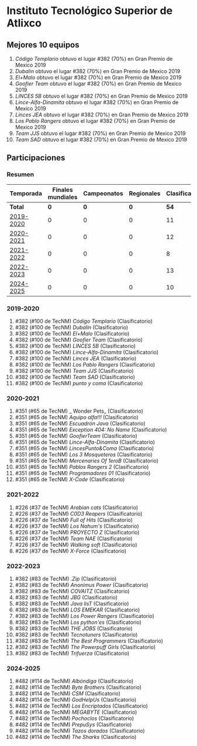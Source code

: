---
---

# Instituto Tecnológico Superior de Atlixco

## Mejores 10 equipos

1. _Código Templario_ obtuvo el lugar #382 (70%) en Gran Premio de Mexico 2019
1. _Dubalin_ obtuvo el lugar #382 (70%) en Gran Premio de Mexico 2019
1. _El+Malo_ obtuvo el lugar #382 (70%) en Gran Premio de Mexico 2019
1. _Goofier Team_ obtuvo el lugar #382 (70%) en Gran Premio de Mexico 2019
1. _LINCES 5B_ obtuvo el lugar #382 (70%) en Gran Premio de Mexico 2019
1. _Lince-Alfa-Dinamita_ obtuvo el lugar #382 (70%) en Gran Premio de Mexico 2019
1. _Linces JEA_ obtuvo el lugar #382 (70%) en Gran Premio de Mexico 2019
1. _Los Pablo Rangers_ obtuvo el lugar #382 (70%) en Gran Premio de Mexico 2019
1. _Team JJS_ obtuvo el lugar #382 (70%) en Gran Premio de Mexico 2019
1. _Team SAD_ obtuvo el lugar #382 (70%) en Gran Premio de Mexico 2019

## Participaciones

### Resumen

| Temporada | Finales mundiales | Campeonatos | Regionales | Clasificatorios | Equipos |
| --- | --- | --- | --- | --- | --- |
| **Total** | **0** | **0** | **0** | **54** | **54** |
| [2019-2020](#2019-2020) | 0 | 0 | 0 | 11 | 11 |
| [2020-2021](#2020-2021) | 0 | 0 | 0 | 12 | 12 |
| [2021-2022](#2021-2022) | 0 | 0 | 0 | 8 | 8 |
| [2022-2023](#2022-2023) | 0 | 0 | 0 | 13 | 13 |
| [2024-2025](#2024-2025) | 0 | 0 | 0 | 10 | 10 |

### 2019-2020

1. #382 (#100 de TecNM) _Código Templario_ (Clasificatorio)
1. #382 (#100 de TecNM) _Dubalin_ (Clasificatorio)
1. #382 (#100 de TecNM) _El+Malo_ (Clasificatorio)
1. #382 (#100 de TecNM) _Goofier Team_ (Clasificatorio)
1. #382 (#100 de TecNM) _LINCES 5B_ (Clasificatorio)
1. #382 (#100 de TecNM) _Lince-Alfa-Dinamita_ (Clasificatorio)
1. #382 (#100 de TecNM) _Linces JEA_ (Clasificatorio)
1. #382 (#100 de TecNM) _Los Pablo Rangers_ (Clasificatorio)
1. #382 (#100 de TecNM) _Team JJS_ (Clasificatorio)
1. #382 (#100 de TecNM) _Team SAD_ (Clasificatorio)
1. #382 (#100 de TecNM) _punto y coma_ (Clasificatorio)

### 2020-2021

1. #351 (#65 de TecNM) _ Wonder Pets_ (Clasificatorio)
1. #351 (#65 de TecNM) _Aquipo alfa!!!_ (Clasificatorio)
1. #351 (#65 de TecNM) _Escuadrón Java_ (Clasificatorio)
1. #351 (#65 de TecNM) _Exception 404: No Name_ (Clasificatorio)
1. #351 (#65 de TecNM) _GoofierTeam_ (Clasificatorio)
1. #351 (#65 de TecNM) _Lince-Alfa-Dinamita_ (Clasificatorio)
1. #351 (#65 de TecNM) _LincesPunto&Coma_ (Clasificatorio)
1. #351 (#65 de TecNM) _Los 3 Mosqueteros_ (Clasificatorio)
1. #351 (#65 de TecNM) _Mercenaries Of 1eroB_ (Clasificatorio)
1. #351 (#65 de TecNM) _Pablos Rangers 2_ (Clasificatorio)
1. #351 (#65 de TecNM) _Programadores 01_ (Clasificatorio)
1. #351 (#65 de TecNM) _X-Code_ (Clasificatorio)

### 2021-2022

1. #226 (#37 de TecNM) _Arabian cats_ (Clasificatorio)
1. #226 (#37 de TecNM) _C0D3 Reapers_ (Clasificatorio)
1. #226 (#37 de TecNM) _Full of Hits_ (Clasificatorio)
1. #226 (#37 de TecNM) _Los Nahum's_ (Clasificatorio)
1. #226 (#37 de TecNM) _PROYECTO Z_ (Clasificatorio)
1. #226 (#37 de TecNM) _Team NAE_ (Clasificatorio)
1. #226 (#37 de TecNM) _Walking soft_ (Clasificatorio)
1. #226 (#37 de TecNM) _X-Force_ (Clasificatorio)

### 2022-2023

1. #382 (#83 de TecNM) _.Zip_ (Clasificatorio)
1. #382 (#83 de TecNM) _Anonimus Power_ (Clasificatorio)
1. #382 (#83 de TecNM) _COVAITZ_ (Clasificatorio)
1. #382 (#83 de TecNM) _JBG_ (Clasificatorio)
1. #382 (#83 de TecNM) _Java lisT_ (Clasificatorio)
1. #382 (#83 de TecNM) _LOS EMEKAR_ (Clasificatorio)
1. #382 (#83 de TecNM) _Los Power Rangers_ (Clasificatorio)
1. #382 (#83 de TecNM) _Los python'es_ (Clasificatorio)
1. #382 (#83 de TecNM) _THE JOBS_ (Clasificatorio)
1. #382 (#83 de TecNM) _Tecnotuners_ (Clasificatorio)
1. #382 (#83 de TecNM) _The Best Programmers_ (Clasificatorio)
1. #382 (#83 de TecNM) _The Powerpuff Girls_ (Clasificatorio)
1. #382 (#83 de TecNM) _Trifuerza_ (Clasificatorio)

### 2024-2025

1. #482 (#114 de TecNM) _Albóndiga_ (Clasificatorio)
1. #482 (#114 de TecNM) _Byte Brothers_ (Clasificatorio)
1. #482 (#114 de TecNM) _CSM_ (Clasificatorio)
1. #482 (#114 de TecNM) _GodHelpUs_ (Clasificatorio)
1. #482 (#114 de TecNM) _Los Encriptados_ (Clasificatorio)
1. #482 (#114 de TecNM) _MEGABYTE_ (Clasificatorio)
1. #482 (#114 de TecNM) _Pochoclos_ (Clasificatorio)
1. #482 (#114 de TecNM) _PrepuSys_ (Clasificatorio)
1. #482 (#114 de TecNM) _Tazos dorados_ (Clasificatorio)
1. #482 (#114 de TecNM) _The Sharks_ (Clasificatorio)



